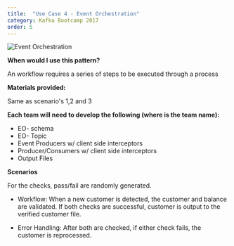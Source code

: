 ```yaml
---
title:  "Use Case 4 - Event Orchestration"
category: Kafka Bootcamp 2017
order: 5
---
```

![Event Orchestration](../pics/ca-kafka-event-orchestration.svg)

**When would I use this pattern?**

An workflow requires a series of steps to be executed through a process

**Materials provided:**

Same as scenario's 1,2 and 3

**Each team will need to develop the following (where <team> is the team name):**

* EO-<Team> schema
* EO-<Team>  Topic
* Event Producers w/ client side interceptors
* Producer/Consumers w/ client side interceptors
* Output Files

**Scenarios**

For the checks, pass/fail are randomly generated.

* Workflow: When a new customer is detected, the customer and balance are validated.   If both checks are successful, customer is output to the verified customer file.

* Error Handling: After both are checked, if either check fails, the customer is reprocessed.